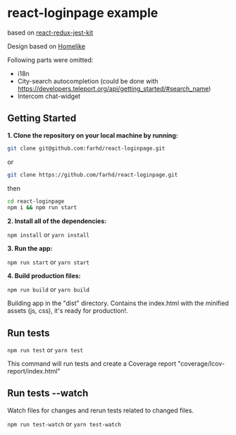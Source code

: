 # react-loginpage example
based on [react-redux-jest-kit](https://github.com/trembacz/react-redux-jest-kit)

Design based on [Homelike](https://app.thehomelike.com/login)

Following parts were omitted:

* i18n
* City-search autocompletion (could be done with https://developers.teleport.org/api/getting_started/#search_name)
* Intercom chat-widget

## Getting Started

**1. Clone the repository on your local machine by running:**

```bash
git clone git@github.com:farhd/react-loginpage.git
```
or
```bash
git clone https://github.com/farhd/react-loginpage.git
```
then
```bash
cd react-loginpage
npm i && npm run start
```

**2. Install all of the dependencies:**

```npm install``` or ```yarn install```

**3. Run the app:**

```npm run start``` or ```yarn start```

**4. Build production files:**

```npm run build``` or ```yarn build```

Building app in the "dist" directory. Contains the index.html with the minified assets (js, css), it's ready for production!.

## Run tests

```npm run test``` or ```yarn test```

This command will run tests and create a Coverage report "coverage/lcov-report/index.html"

## Run tests --watch

Watch files for changes and rerun tests related to changed files.

```npm run test-watch``` or ```yarn test-watch```
